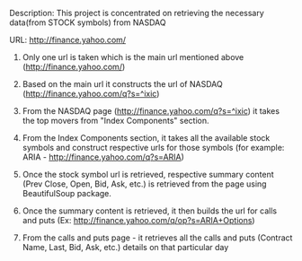 Description: This project is concentrated on retrieving the necessary data(from STOCK symbols) from NASDAQ

URL: http://finance.yahoo.com/

1) Only one url is taken which is the main url mentioned above (http://finance.yahoo.com/) <br />
2) Based on the main url it constructs the url of NASDAQ (http://finance.yahoo.com/q?s=^ixic)

3) From the NASDAQ page (http://finance.yahoo.com/q?s=^ixic) it takes the top movers from "Index Components" section.

4) From the Index Components section, it takes all the available stock symbols and construct respective urls for those symbols (for example: ARIA - http://finance.yahoo.com/q?s=ARIA)

5) Once the stock symbol url is retrieved, respective summary content (Prev Close, Open, Bid, Ask, etc.) is retrieved from the page using BeautifulSoup package.

6) Once the summary content is retrieved, it then builds the url for calls and puts (Ex: http://finance.yahoo.com/q/op?s=ARIA+Options)

7) From the calls and puts page - it retrieves all the calls and puts (Contract Name, Last, Bid, Ask, etc.) details on that particular day


